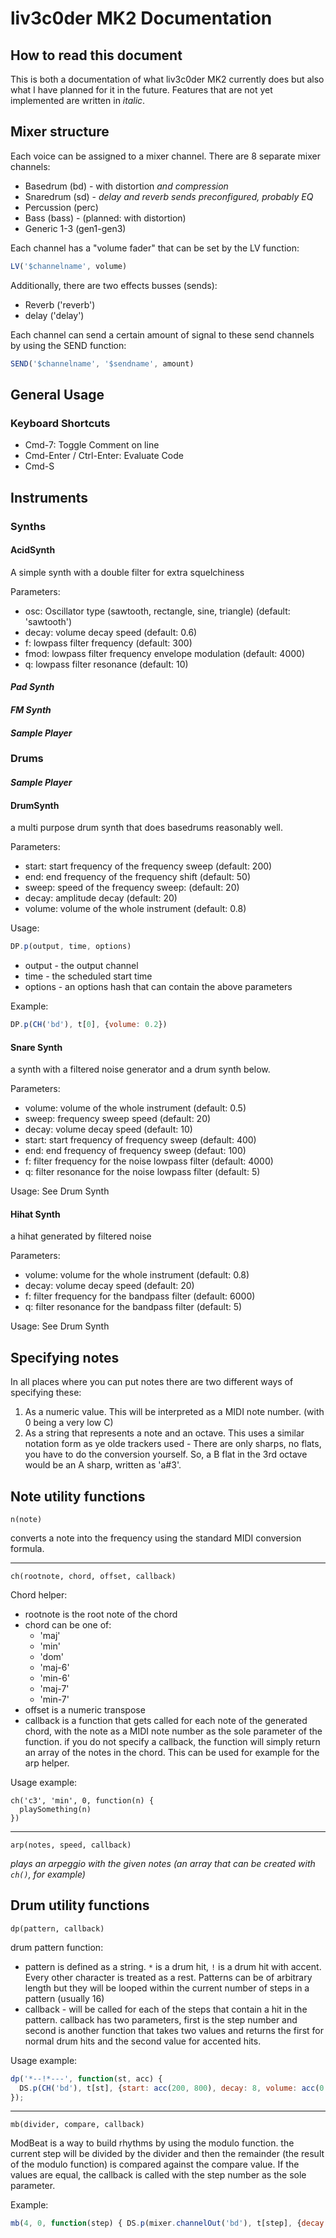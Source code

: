 # liv3c0der MK2 Documentation

## How to read this document

This is both a documentation of what liv3c0der MK2 currently does but also what I have planned for it in the future. Features that are not yet implemented are written in *italic*.

## Mixer structure

Each voice can be assigned to a mixer channel. There are 8 separate mixer channels:

* Basedrum (bd) - with distortion *and compression*
* Snaredrum (sd) - *delay and reverb sends preconfigured, probably EQ*
* Percussion (perc)
* Bass (bass) - (planned: with distortion)
* Generic 1-3 (gen1-gen3)

Each channel has a "volume fader" that can be set by the LV function:

```javascript
LV('$channelname', volume)
```

Additionally, there are two effects busses (sends):

* Reverb ('reverb')
* delay ('delay')

Each channel can send a certain amount of signal to these send channels by using the SEND function:

```javascript
SEND('$channelname', '$sendname', amount)
```

## General Usage

### Keyboard Shortcuts

* Cmd-7: Toggle Comment on line
* Cmd-Enter / Ctrl-Enter: Evaluate Code
* Cmd-S

## Instruments

### Synths

#### AcidSynth

A simple synth with a double filter for extra squelchiness

Parameters:
* osc: Oscillator type (sawtooth, rectangle, sine, triangle) (default: 'sawtooth')
* decay: volume decay speed (default: 0.6)
* f: lowpass filter frequency (default: 300)
* fmod: lowpass filter frequency envelope modulation (default: 4000)
* q: lowpass filter resonance (default: 10)

#### *Pad Synth*

#### *FM Synth*

#### *Sample Player*

### Drums

#### *Sample Player*

#### DrumSynth

a multi purpose drum synth that does basedrums reasonably well.

Parameters:

* start: start frequency of the frequency sweep (default: 200)
* end: end frequency of the frequency shift (default: 50)
* sweep: speed of the frequency sweep: (default: 20)
* decay: amplitude decay (default: 20)
* volume: volume of the whole instrument (default: 0.8)

Usage:

```javascript
DP.p(output, time, options)
```

* output - the output channel
* time - the scheduled start time
* options - an options hash that can contain the above parameters

Example:

```javascript
DP.p(CH('bd'), t[0], {volume: 0.2})
```

#### Snare Synth

a synth with a filtered noise generator and a drum synth below.

Parameters:

* volume: volume of the whole instrument (default: 0.5)
* sweep: frequency sweep speed (default: 20)
* decay: volume decay speed (default: 10)
* start: start frequency of frequency sweep (default: 400)
* end: end frequency of frequency sweep (defaut: 100)
* f: filter frequency for the noise lowpass filter (default: 4000)
* q: filter resonance for the noise lowpass filter (default: 5)

Usage: See Drum Synth

#### Hihat Synth

a hihat generated by filtered noise

Parameters:

* volume: volume for the whole instrument (default: 0.8)
* decay: volume decay speed (default: 20)
* f: filter frequency for the bandpass filter (default: 6000)
* q: filter resonance for the bandpass filter (default: 5)

Usage: See Drum Synth

## Specifying notes

In all places where you can put notes there are two different ways of specifying these:

1. As a numeric value. This will be interpreted as a MIDI note number. (with 0 being a very low C)
2. As a string that represents a note and an octave. This uses a similar notation form as ye olde trackers used - There are only sharps, no flats, you have to do the conversion yourself. So, a B flat in the 3rd octave would be an A sharp, written as 'a#3'.


## Note utility functions

`n(note)`

converts a note into the frequency using the standard MIDI conversion formula.

---

`ch(rootnote, chord, offset, callback)`

Chord helper:

* rootnote is the root note of the chord
* chord can be one of:
  * 'maj'
  * 'min'
  * 'dom'
  * 'maj-6'
  * 'min-6'
  * 'maj-7'
  * 'min-7'
* offset is a numeric transpose
* callback is a function that gets called for each note of the generated chord, with the note as a MIDI note number as the sole parameter of the function. if you do not specify a callback, the function will simply return an array of the notes in the chord. This can be used for example for the arp helper.

Usage example:

```
ch('c3', 'min', 0, function(n) {
  playSomething(n)
})
```

---

`arp(notes, speed, callback)`

*plays an arpeggio with the given notes (an array that can be created with `ch()`, for example)*

## Drum utility functions

`dp(pattern, callback)`

drum pattern function:

* pattern is defined as a string. `*` is a drum hit, `!` is a drum hit with accent. Every other character is treated as a rest. Patterns can be of arbitrary length but they will be looped within the current number of steps in a pattern (usually 16)
* callback - will be called for each of the steps that contain a hit in the pattern. callback has two parameters, first is the step number and second is another function that takes two values and returns the first for normal drum hits and the second value for accented hits.

Usage example:

```javascript
dp('*--!*---', function(st, acc) {
  DS.p(CH('bd'), t[st], {start: acc(200, 800), decay: 8, volume: acc(0.8,2)})
});
```

---

`mb(divider, compare, callback)`

ModBeat is a way to build rhythms by using the modulo function. the current step will be divided by the divider and then the remainder (the result of the modulo function) is compared against the compare value. If the values are equal, the callback is called with the step number as the sole parameter.

Example:

```javascript
mb(4, 0, function(step) { DS.p(mixer.channelOut('bd'), t[step], {decay: 2})})
```
